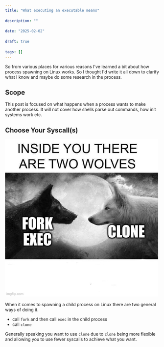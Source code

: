 ```yaml
---
title: "What executing an executable means"

description: ""

date: "2025-02-02"

draft: true

tags: []
---
```


So from various places for various reasons I've learned a bit about how process spawning on Linux works.
So I thought I'd write it all down to clarify what I know and maybe do some research in the process.

## Scope

This post is focused on what happens when a process wants to make another process.
It will not cover how shells parse out commands, how init systems work etc.

## Choose Your Syscall(s)

![Two wolves meme with Fork/Exec and Clone](/static/images/two-ways-of-spawning-processes.jpg)

When it comes to spawning a child process on Linux there are two general ways of doing it.

- call `fork` and then call `exec` in the child process
- call `clone`

Generally speaking you want to use `clone` due to `clone` being more flexible and allowing you to use fewer syscalls to achieve what you want.
